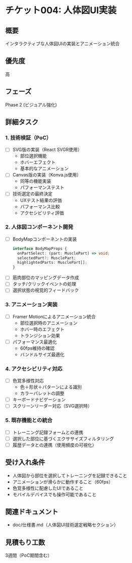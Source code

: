 # チケット004: 人体図UI実装

## 概要
インタラクティブな人体図UIの実装とアニメーション統合

## 優先度
高

## フェーズ
Phase 2 (ビジュアル強化)

## 詳細タスク

### 1. 技術検証（PoC）
- [ ] SVG版の実装（React SVGR使用）
  - 部位選択機能
  - ホバーエフェクト
  - 基本的なアニメーション
- [ ] Canvas版の実装（Konva.js使用）
  - 同等の機能実装
  - パフォーマンステスト
- [ ] 技術選定の最終決定
  - UXテスト結果の評価
  - パフォーマンス比較
  - アクセシビリティ評価

### 2. 人体図コンポーネント開発
- [ ] BodyMapコンポーネントの実装
  ```typescript
  interface BodyMapProps {
    onPartSelect: (part: MusclePart) => void;
    selectedPart?: MusclePart;
    highlightedParts: MusclePart[];
  }
  ```
- [ ] 筋肉部位のマッピングデータ作成
- [ ] タッチ/クリックイベントの処理
- [ ] 選択状態の視覚的フィードバック

### 3. アニメーション実装
- [ ] Framer Motionによるアニメーション統合
  - 部位選択時のアニメーション
  - ホバー時のエフェクト
  - トランジション効果
- [ ] パフォーマンス最適化
  - 60fps維持の確認
  - バンドルサイズ最適化

### 4. アクセシビリティ対応
- [ ] 色覚多様性対応
  - 色＋形状＋パターンによる識別
  - カラーパレットの調整
- [ ] キーボードナビゲーション
- [ ] スクリーンリーダー対応（SVG選択時）

### 5. 既存機能との統合
- [ ] トレーニング記録フォームとの連携
- [ ] 選択した部位に基づくエクササイズフィルタリング
- [ ] 履歴データとの連携（使用頻度の可視化）

## 受け入れ条件
- 人体図から部位を選択してトレーニングを記録できること
- アニメーションが滑らかに動作すること（60fps）
- 色覚多様性に配慮したUIであること
- モバイルデバイスでも操作可能であること

## 関連ドキュメント
- doc/仕様書.md（人体図UI技術選定戦略セクション）

## 見積もり工数
3週間（PoC期間含む）